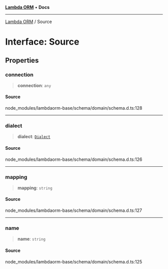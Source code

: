 [**Lambda ORM**](../README.md) • **Docs**

***

[Lambda ORM](../README.md) / Source

# Interface: Source

## Properties

### connection

> **connection**: `any`

#### Source

node\_modules/lambdaorm-base/schema/domain/schema.d.ts:128

***

### dialect

> **dialect**: [`Dialect`](../enumerations/Dialect.md)

#### Source

node\_modules/lambdaorm-base/schema/domain/schema.d.ts:126

***

### mapping

> **mapping**: `string`

#### Source

node\_modules/lambdaorm-base/schema/domain/schema.d.ts:127

***

### name

> **name**: `string`

#### Source

node\_modules/lambdaorm-base/schema/domain/schema.d.ts:125
